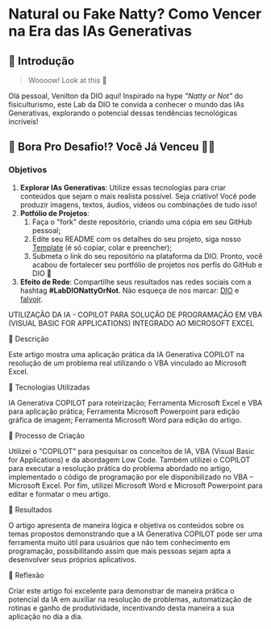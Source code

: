 # Natural ou Fake Natty? Como Vencer na Era das IAs Generativas

## 🚀 Introdução

> Woooow! Look at this 👀

Olá pessoal, Venilton da DIO aqui! Inspirado na hype _"Natty or Not"_ do fisiculturismo, este Lab da DIO te convida a conhecer o mundo das IAs Generativas, explorando o potencial dessas tendências tecnológicas incríveis!

## 🎯 Bora Pro Desafio!? Você Já Venceu 💪🤓

### Objetivos

1. **Explorar IAs Generativas**: Utilize essas tecnologias para criar conteúdos que sejam o mais realista possível. Seja criativo! Você pode produzir imagens, textos, áudios, vídeos ou combinações de tudo isso!
1. **Potfólio de Projetos**:
    1. Faça o "fork" deste repositório, criando uma cópia em seu GitHub pessoal;
    2. Edite seu README com os detalhes do seu projeto, siga nosso [Template](#template) (é só copiar, colar e preencher);
    3. Submeta o link do seu repositório na plataforma da DIO. Pronto, você acabou de fortalecer seu portfólio de projetos nos perfis do GitHub e DIO 🚀
1. **Efeito de Rede**: Compartilhe seus resultados nas redes sociais com a hashtag **#LabDIONattyOrNot**. Não esqueça de nos marcar: [DIO](https://www.linkedin.com/school/dio-makethechange) e [falvojr](https://www.linkedin.com/in/falvojr).

UTILIZAÇÃO DA IA - COPILOT PARA SOLUÇÃO DE PROGRAMAÇÃO EM VBA (VISUAL BASIC FOR APPLICATIONS) INTEGRADO AO MICROSOFT EXCEL

 

📒 Descrição

Este artigo mostra uma aplicação prática da IA Generativa COPILOT na resolução de um problema real utilizando o VBA vinculado ao Microsoft Excel.

 

🤖 Tecnologias Utilizadas

IA Generativa COPILOT para roteirização;
Ferramenta Microsoft Excel e VBA para aplicação prática;
Ferramenta Microsoft Powerpoint para edição gráfica de imagem;
Ferramenta Microsoft Word para edição do artigo.
 

🧐 Processo de Criação

Utilizei o "COPILOT" para pesquisar os conceitos de IA, VBA (Visual Basic for Applications) e da abordagem Low Code. Também utilizei o COPILOT para executar a resolução prática do problema abordado no artigo, implementado o código de programação por ele disponibilizado no VBA – Microsoft Excel. Por fim, utilizei Microsoft Word e Microsoft Powerpoint para editar e formatar o meu artigo.

 

🚀 Resultados

O artigo apresenta de maneira lógica e objetiva os conteúdos sobre os temas propostos demonstrando que a IA Generativa COPILOT pode ser uma ferramenta muito útil para usuários que não tem conhecimento em programação, possibilitando assim que mais pessoas sejam apta a desenvolver seus próprios aplicativos.

 

💭 Reflexão

Criar este artigo foi excelente para demonstrar de maneira prática o potencial da IA em auxiliar na resolução de problemas, automatização de rotinas e ganho de produtividade, incentivando desta maneira a sua aplicação no dia a dia.
